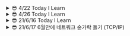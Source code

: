 <details>
<summary> 😎 4/22 Today I Learn
</summary>
<div markdown="1">       
<hr/>

## 오늘 학습 내용

- nodejs vs spring boot
- 독서 - 소프트 스킬
- 프로그래머스 mysql-level 4 => 1문제
- 타입스크립트 - 함수

## 프레임 워크 vs 라이브 러리
내가 코드를 컨트롤 => 라이브러리 ex ) jQuery

누군가의 규칙을 따라 코딩 => 프레임 워크 ex) django , spring boot

프레임워크 또는 라이브러리라는 용어로 정의하기 애매한 것들도 존재한다. 
예를들어 리액트같은 경우 라이브러리로 공식문서에 적혀있지만 컴포넌트별로 규칙이 존재하기 때문에 프레임 워크라러도 불릴 수 있다.

## Node JS vs Spring boot

**Node.js** : 브라우저 외부에서 Javascipt 코드를 실행하는 데 사용되는 런타임 환경. 프레임 워크가 아니다.

**Spring boot(프레임 워크)** : 자바기반 런타임 환경

Node.js 와 Spring boot의 정확한 비교를 위해 express.js vs spring boot 또는 Koa vs Spring boot 등이 맞지만 범위를 넓혀 Node.js를 사용할 것.(express, koa는 node.js를 위한 프레임 워크)

### 회사별 사용 기술
Node.js => Medium / Netflix / Uber / LinkedIn …

Spring Boot => Google / Microsoft / Amazon ….

### 주요 특징
**Node.js** : event-driven, single-threaded, non-blocking I/O model
#### 장점

- 자바스크립트 커뮤니티가 빠르게 성장중
- 가볍고 빠르다.
- 싱글 쓰레드 => 적은 메모리 공간을 차지
- I / O 작업에 적합
- Npm의 지속적인 성장

#### 단점

- Multi-threading을 지원하지 않는다 => 프로세스가 죽으면 대체할 프로세스가 없다.
- 정적 타입 체크의 부족 => 런타임환경에서 문제가 될 수 있다.
- 대용량 컴퓨팅 작업에 적합하지 않다 => 병목현상

**Spring Boot** : 프로덕션 등급의 독립적 애플리케이션을 빠르게 실행 가능 / 라이브러리 버젼 자동 관리 / multi-threaded
#### 장점

- 자바의 커뮤티니는 이미 성장해있다.
- 정적 타입 언어(타입의 안전성)
- 멀티 쓰레드
- 쉽게 사용 가능한 수 많은 의존성
- 유지 보수성과 안정성이 뛰어남
#### 단점

- 많은 메모리 공간을 차지
- 반복적으로 비슷한 형태를 띄는 코드(boilerplate code)는 디버깅을 어렵게할 수 있다.
- 사용되지 않는 종속성을 포함할 수 있다.

### 상황에 따른 선택
**Node.js** : I / O에 의존하는 애플리케이션(예약시스템, 미디어 앱)을 구축하는 경우 사용

**Spring Boot** : 엄청난 양의 컴퓨팅(빅 데이터, 전자 상거래 플랫폼)을 수행해야 할 때 사용

<hr/>

### 참고 자료
https://betterprogramming.pub/node-js-vs-spring-boot-which-should-you-choose-2366c2f76587

https://www.youtube.com/watch?v=5DxMUShYHW8&t

https://www.youtube.com/watch?v=t9ccIykXTCM&t

### 원본
https://velog.io/@aksdb9865
</div>
</details>

<details>
<summary> 😎 4/26 Today I Learn
</summary>
<div markdown="1"> 

<hr />

## 오늘 학습 내용
- 타입스크립트 - 리터럴 타입 / 유니언과 교차 타입
- this
- React hooks(벨로퍼트 리액트 입문 17장 까지)
- 독서 - 소프트 스킬(존 손메즈)

## This

this에 바인딩될 객체는 자바스크립트 엔진에 의해 함수 호출 패턴에 의해 결정.

### 메서드 호출
```javascript
let obj = {
	name : "jang",
	sayName : function(){
		console.log(this.name)
	}
}

console.log(obj.sayName()); //  jang
```
### 화살표 함수를 이용한 호출

화살표 함수는 함수를 호출 된 곳이 아니라 함수가 생성된 쪽에서 this가 바인딩

```javascript
let obj = {
	name : "jang",
	sayName : function(){
		return ()=>{
			console.log(this) // {name : “jang” , sayName : f~}
		}
	}
}

console.log(obj.sayName()()); // {name:"jang", sayName : f}
```

### 일반 함수 호출

this는 전역 객체에 바인딩 

```javascript
function Person(name){
  	this.name = name
}
let me = Person("jang");
console.log(me) // undefined

```

### new 연산자를 붙여 호출

this는 해당함수에 바인딩

```javascript
function Person(name){
  this.name = name
}
let me =new Person("jang");
console.log(me) // Person {name : "jang"}
```
### 원본
https://velog.io/@aksdb9865


</div>
</details>

<details>
<summary> 😎 21/6/16 Today I Learn
</summary>
<div markdown="1"> 

<hr />

# form tag

## label element의 중요성

1. 사용자가 input tag에 값을 입력하기 위해 집중할 때 화면 판독기가 해당 input tag의 라벨을 소리내어 읽어준다.
2. checkbox/radio button은 종종 너무 작아 클릭하기 어려울 때가 종종 발생하는데 label element로 label을 클릭했을 때도 checkbox/radio button이 toggle되게 도와준다.
3. label tag의 for속성은 반드시 input tag와의 id 속성과 일치해야 함께 바인딩 된다.

## Form tag의 submit속성
1. action : Method속성 에따라 방식이 다르지만 method속성이 없다면 action값에 적힌 url로 이동되고 파라미터에 input data가 나타난다. (기본값은 method=“get”)
2. target : target속성이 없다면 해당 페이지에서 페이지 전환이 이루어지고 _blank로 값을 준다면 새로운 탭으로 이동하게 된다. 더 자세하게 학습해야 된다면 [여기](https://www.w3schools.com/html/html_forms_attributes.asp)를 클릭해 보자
3. method : get 방식은 action에서 설명한 것과 동일하게 동작하고 추가적으로 method는 말 그대로 HTTP method를 지정할 수 있다. data를 어떤 형태로 보내줄것인지를 결정하고자 할 때 사용한다. Post 방식을 사용하면 console network 탭에서 입력한 값을 확인할 수 있다.
4. autocomplete : on으로 값을 할당하면 자동완성기능 활성화 off 는 비활성화
5. novalidate :  유효성 검사를 여부를 확인해주는 속성 값은 boolean으로 할당 시켜준다

## form tag 안에 사용할 수 있는 element 종류
```javascript
<input>
<label>
<select>
<textarea>
<button>
<fieldset>
<legend>
<datalist>
<output>
<option>
<optgroup>

```

## 참고자료
	
https://www.w3schools.com/html/html_forms.asp<br/>
https://www.w3schools.com/html/html_forms_attributes.asp<br/>
https://www.w3schools.com/html/html_form_elements.asp<br/>
https://www.nextree.co.kr/p8428/<br/>
</div>
</details>

	
	
<details>
<summary> 😎 21/6/17 6월안에 네트워크 숟가락 들기 (TCP/IP)
</summary>
<div markdown="1"> 

<hr />

# TCP/IP

TCP/IP는 두 개의 프로토콜로 이루어져 있다

IP(인터넷 프로토콜) : 복잡한 네트워크의 작은 조각들을 빨리 보내는 역할

네트워크를 작은 조각으로 나눠 보내는 이유 : 어떤 패킷을 보낼 때 중간에 연결이 끊어지게 된다면 다시 연결해야 되기 때문에 효율적인 방법이 아니다.

TCP(전송 제어 프로토콜) : 패킷을 잘게 잘라 보내게 되면 순서가 맞지 않거나 중간에 빠질 가능성이 있기 때문에 다시 요청하는 역할을 해준다.
	
### 용어
SYN : 연결 요청 플래그<br/>
ACK : 보낸 패킷에 대한 성공 여부를 판단해서 응답<br/>
플래그 : 프로그래밍 언어 용어로서, 특정 동작을 수행할지 말지 결정하는 (보통 1비트인) 변수
	
## TCP의 작동 방식

 <strong>3-way handshake</strong> 방식으로 송신자와 수신자를 연결시켜 통신을 시작하고
 <strong>4-way handshake</strong> 방식으로 통신을 종료


- 3-way handshake : 연결 초기화
    - 클라이언트가 서버에게 ‘STN’을 보내 통신 여부 확인
    - 클라이언트는 ‘SYN/ACK’를 서버에게 보내 통신할 준비가 되었음을 알림
    - 클라이언트는 ‘ACK’를 보내 전송을 시작함을 알림 이후 데이터를 주고 받을 수 있게된다.
- 4 way handshake : 연결 종료
    - 클라이언트가 서버에게 연결 종료하겠다는 FIN플래그 전송
    - 서버 FIN플래그를 받고 클라이언트에게 ACK를 보내 통신이 끝날 때까지 대기
    - 통신이 모두 끝나면 서버는 클라이언트에게 FIN플래그를 전송
    - 클라이언트는 통신 종료가 되었다는 ACK를 서버에게 전송

## TCP 특징
	
- 흐름 제어 : TCP Header 내의 window size를 사용해 데이터의 양을 결정
- 혼잡 제어 : 클라이어트와 서버 사이 경로들의 혼잡도를 확인해서 현재 네트워크에 가장 적합한 데이터량을 확인

## 정리
- TCP/IP는 하나의 프로토콜 아닌 두 개의 프로토콜을 합쳐 부르는 용어.
- IP주소를 사용하여 패킷 전달
- TCP로 패킷 값을 확인(순서 확인, 빠진 부분 확인 등)


## 참고자료
	
https://mindgear.tistory.com/206<br/>
https://aws-hyoh.tistory.com/entry/TCPIP-%EC%89%BD%EA%B2%8C-%EC%9D%B4%ED%95%B4%ED%95%98%EA%B8%B0<br/>
https://brunch.co.kr/@wangho/12<br/>
https://bangu4.tistory.com/74<br/>
https://namu.wiki/w/%ED%94%8C%EB%9E%98%EA%B7%B8
</div>
</details>
